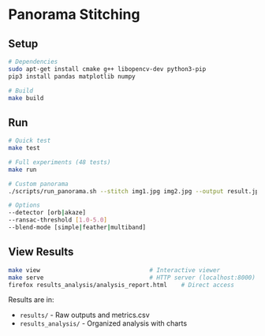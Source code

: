 # Panorama Stitching

## Setup

```bash
# Dependencies
sudo apt-get install cmake g++ libopencv-dev python3-pip
pip3 install pandas matplotlib numpy

# Build
make build
```

## Run

```bash
# Quick test
make test

# Full experiments (48 tests)
make run

# Custom panorama
./scripts/run_panorama.sh --stitch img1.jpg img2.jpg --output result.jpg

# Options
--detector [orb|akaze]
--ransac-threshold [1.0-5.0]
--blend-mode [simple|feather|multiband]
```

## View Results

```bash
make view                               # Interactive viewer
make serve                              # HTTP server (localhost:8000)
firefox results_analysis/analysis_report.html    # Direct access
```

Results are in:
- `results/` - Raw outputs and metrics.csv
- `results_analysis/` - Organized analysis with charts